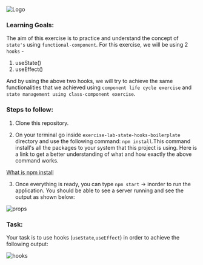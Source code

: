 ![Logo](https://s3.ap-south-1.amazonaws.com/kalvi-education.github.io/front-end-web-development/Kalvium-Logo.png)

### Learning Goals:
The aim of this exercise is to practice and understand the concept of `state's` using `functional-component`.
For this exercise, we will be using 2 `hooks` - 

1. useState()
2. useEffect()

And by using the above two hooks, we will try to achieve the same functionalities that we achieved using `component life cycle exercise` and `state management using class-component exercise`. 

### Steps to follow:

1. Clone this repository.

2. On your terminal go inside `exercise-lab-state-hooks-boilerplate` directory and use the following command: `npm install`.This command install's all the packages to your system that this project is using.
Here is a link to get a better understanding of what and how exactly the above command works.

[What is npm install](https://www.stackchief.com/tutorials/npm%20install%20%7C%20how%20it%20works)

3. Once everything is ready, you can type `npm start` -> inorder to run the application. You should be able to see a server running and see the output as shown below:

![props](https://s3.ap-south-1.amazonaws.com/kalvi-education.github.io/front-end-web-development/props-exercise-react.png)


### Task:

Your task is to use hooks (`useState`,`useEffect`) in order to achieve the following output: 

![hooks](https://s3.ap-south-1.amazonaws.com/kalvi-education.github.io/front-end-web-development/exercise-hooks.gif)


